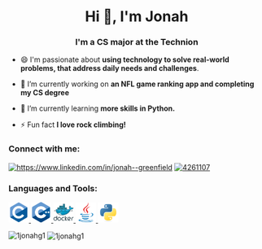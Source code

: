 <h1 align="center">Hi 👋, I'm Jonah</h1>
<h3 align="center">I'm a CS major at the Technion</h3>

- 😄 I'm passionate about **using technology to solve real-world problems, that address daily needs and challenges**.

- 🔭 I’m currently working on **an NFL game ranking app and completing my CS degree**

- 🌱 I’m currently learning **more skills in Python.**

- ⚡ Fun fact **I love rock climbing!**

<h3 align="left">Connect with me:</h3>
<p align="left">
<a href="https://linkedin.com/in/https://www.linkedin.com/in/jonah--greenfield" target="blank"><img align="center" src="https://raw.githubusercontent.com/rahuldkjain/github-profile-readme-generator/master/src/images/icons/Social/linked-in-alt.svg" alt="https://www.linkedin.com/in/jonah--greenfield" height="30" width="40" /></a>
<a href="https://stackoverflow.com/users/4261107" target="blank"><img align="center" src="https://raw.githubusercontent.com/rahuldkjain/github-profile-readme-generator/master/src/images/icons/Social/stack-overflow.svg" alt="4261107" height="30" width="40" /></a>
</p>

<h3 align="left">Languages and Tools:</h3>
<p align="left"> <a href="https://www.cprogramming.com/" target="_blank" rel="noreferrer"> <img src="https://raw.githubusercontent.com/devicons/devicon/master/icons/c/c-original.svg" alt="c" width="40" height="40"/> </a> <a href="https://www.w3schools.com/cpp/" target="_blank" rel="noreferrer"> <img src="https://raw.githubusercontent.com/devicons/devicon/master/icons/cplusplus/cplusplus-original.svg" alt="cplusplus" width="40" height="40"/> </a> <a href="https://www.docker.com/" target="_blank" rel="noreferrer"> <img src="https://raw.githubusercontent.com/devicons/devicon/master/icons/docker/docker-original-wordmark.svg" alt="docker" width="40" height="40"/> </a> <a href="https://www.java.com" target="_blank" rel="noreferrer"> <img src="https://raw.githubusercontent.com/devicons/devicon/master/icons/java/java-original.svg" alt="java" width="40" height="40"/> </a> <a href="https://www.python.org" target="_blank" rel="noreferrer"> <img src="https://raw.githubusercontent.com/devicons/devicon/master/icons/python/python-original.svg" alt="python" width="40" height="40"/> </a> </p>

<p><img align="left" src="https://github-readme-stats.vercel.app/api/top-langs?username=1jonahg1&show_icons=true&locale=en&layout=compact" alt="1jonahg1" /></p>

<p>&nbsp;<img align="center" src="https://github-readme-stats.vercel.app/api?username=1jonahg1&show_icons=true&locale=en" alt="1jonahg1" /></p>

